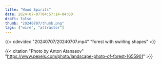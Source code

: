 ```yaml
---
title: "Wood Spirits"
date: 2024-07-07T04:57:14-04:00
draft: false
thumb: "20240707/thumb.png"
tags: ["wire", "attractor"]
---
```


{{< cdnvideo "20240707/20240707.mp4" "forest with swirling shapes" >}}

{{< citation "Photo by Anton Atanasov" "https://www.pexels.com/photo/landscape-photo-of-forest-1655901" >}}
